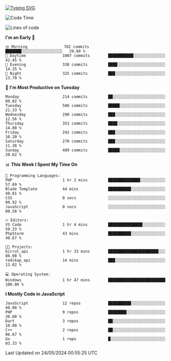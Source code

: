[![Typing SVG](https://readme-typing-svg.demolab.com?font=Fira+Code&pause=1000&color=F7F7F7&random=false&width=435&lines=Hi+%F0%9F%91%8B%2C+I'm+Rafiu+Sidqi;Junior+Backend+Developer)](https://git.io/typing-svg)
<!--START_SECTION:waka-->
![Code Time](http://img.shields.io/badge/Code%20Time-213%20hrs%2047%20mins-blue)

![Lines of code](https://img.shields.io/badge/From%20Hello%20World%20I%27ve%20Written-1.0%20million%20lines%20of%20code-blue)

**I'm an Early 🐤** 

```text
🌞 Morning                702 commits         ███████░░░░░░░░░░░░░░░░░░   29.60 % 
🌆 Daytime                1007 commits        ███████████░░░░░░░░░░░░░░   42.45 % 
🌃 Evening                338 commits         ████░░░░░░░░░░░░░░░░░░░░░   14.25 % 
🌙 Night                  325 commits         ███░░░░░░░░░░░░░░░░░░░░░░   13.70 % 
```
📅 **I'm Most Productive on Tuesday** 

```text
Monday                   214 commits         ██░░░░░░░░░░░░░░░░░░░░░░░   09.02 % 
Tuesday                  506 commits         █████░░░░░░░░░░░░░░░░░░░░   21.33 % 
Wednesday                298 commits         ███░░░░░░░░░░░░░░░░░░░░░░   12.56 % 
Thursday                 353 commits         ████░░░░░░░░░░░░░░░░░░░░░   14.88 % 
Friday                   242 commits         ███░░░░░░░░░░░░░░░░░░░░░░   10.20 % 
Saturday                 270 commits         ███░░░░░░░░░░░░░░░░░░░░░░   11.38 % 
Sunday                   489 commits         █████░░░░░░░░░░░░░░░░░░░░   20.62 % 
```


📊 **This Week I Spent My Time On** 

```text
💬 Programming Languages: 
PHP                      1 hr 2 mins         ██████████████░░░░░░░░░░░   57.69 % 
Blade Template           44 mins             ██████████░░░░░░░░░░░░░░░   40.81 % 
CSS                      0 secs              ░░░░░░░░░░░░░░░░░░░░░░░░░   00.92 % 
JavaScript               0 secs              ░░░░░░░░░░░░░░░░░░░░░░░░░   00.58 % 

🔥 Editors: 
VS Code                  1 hr 4 mins         ███████████████░░░░░░░░░░   59.33 % 
PhpStorm                 43 mins             ██████████░░░░░░░░░░░░░░░   40.67 % 

🐱‍💻 Projects: 
birrul_api               1 hr 33 mins        ██████████████████████░░░   86.98 % 
tedikap_api              14 mins             ███░░░░░░░░░░░░░░░░░░░░░░   13.02 % 

💻 Operating System: 
Windows                  1 hr 47 mins        █████████████████████████   100.00 % 
```

**I Mostly Code in JavaScript** 

```text
JavaScript               12 repos            ██████████░░░░░░░░░░░░░░░   40.00 % 
PHP                      9 repos             ████████░░░░░░░░░░░░░░░░░   30.00 % 
Dart                     3 repos             ██░░░░░░░░░░░░░░░░░░░░░░░   10.00 % 
C++                      2 repos             ██░░░░░░░░░░░░░░░░░░░░░░░   06.67 % 
Go                       1 repo              █░░░░░░░░░░░░░░░░░░░░░░░░   03.33 % 
```




 Last Updated on 24/05/2024 00:55:25 UTC
<!--END_SECTION:waka-->
